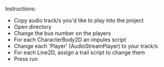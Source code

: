 Instructions:

- Copy audio track/s you'd like to play into the project
- Open directory
- Change the bus number on the players
- For each CharacterBody2D an impules script
- Change each 'Player' (AudioStreamPlayer) to your track/s
- For each Line2D, assign a trail script to change them
- Press run
